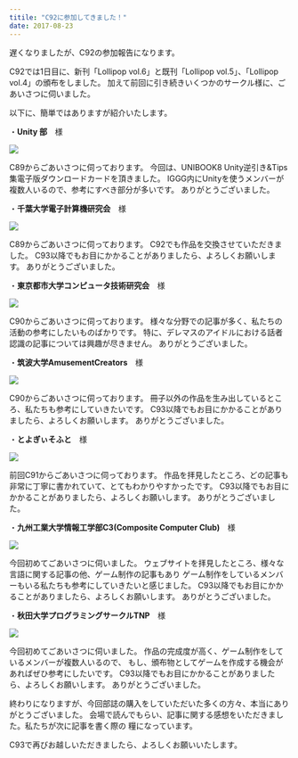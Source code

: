 ```yaml
---
titile: "C92に参加してきました！"
date: 2017-08-23
---
```


遅くなりましたが、C92の参加報告になります。

C92では1日目に、新刊「Lollipop vol.6」と既刊「Lollipop vol.5」、「Lollipop vol.4」の頒布をしました。
加えて前回に引き続きいくつかのサークル様に、ごあいさつに伺いました。

以下に、簡単ではありますが紹介いたします。

・**Unity 部**　様

[![](https://www.iggg.org/wp-content/uploads/2017/08/new_DSC_0001-300x169.jpg)](https://www.iggg.org/wp-content/uploads/2017/08/new_DSC_0001.jpg)

C89からごあいさつに伺っております。
今回は、UNIBOOK8 Unity逆引き&Tips集電子版ダウンロードカードを頂きました。
IGGG内にUnityを使うメンバーが複数人いるので、参考にすべき部分が多いです。
ありがとうございました。

・**千葉大学電子計算機研究会**　様

[![](https://www.iggg.org/wp-content/uploads/2017/08/new_DSC_001-300x169.jpg)](https://www.iggg.org/wp-content/uploads/2017/08/new_DSC_001.jpg)

C89からごあいさつに伺っております。
C92でも作品を交換させていただきました。
C93以降でもお目にかかることがありましたら、よろしくお願いします。
ありがとうございました。

・**東京都市大学コンピュータ技術研究会**　様

[![](https://www.iggg.org/wp-content/uploads/2017/08/new_DSC_0002-300x169.jpg)](https://www.iggg.org/wp-content/uploads/2017/08/new_DSC_0002.jpg)

C90からごあいさつに伺っております。
様々な分野での記事が多く、私たちの活動の参考にしたいものばかりです。
特に、デレマスのアイドルにおける話者認識の記事については興趣が尽きません。
ありがとうございました。

・**筑波大学AmusementCreators**　様

[![](https://www.iggg.org/wp-content/uploads/2017/08/new_DSC_0004-300x169.jpg)](https://www.iggg.org/wp-content/uploads/2017/08/new_DSC_0004.jpg)

C90からごあいさつに伺っております。
冊子以外の作品を生み出しているところ、私たちも参考にしていきたいです。
C93以降でもお目にかかることがありましたら、よろしくお願いします。
ありがとうございました。

・**とよぎぃそふと**　様

[![](https://www.iggg.org/wp-content/uploads/2017/08/new_DSC_003-300x169.jpg)](https://www.iggg.org/wp-content/uploads/2017/08/new_DSC_003.jpg)

前回C91からごあいさつに伺っております。
作品を拝見したところ、どの記事も非常に丁寧に書かれていて、とてもわかりやすかったです。
C93以降でもお目にかかることがありましたら、よろしくお願いします。
ありがとうございました。

・**九州工業大学情報工学部C3(Composite Computer Club)**　様

[![](https://www.iggg.org/wp-content/uploads/2017/08/new_DSC_0006-300x169.jpg)](https://www.iggg.org/wp-content/uploads/2017/08/new_DSC_0006.jpg)

今回初めてごあいさつに伺いました。
ウェブサイトを拝見したところ、様々な言語に関する記事の他、ゲーム制作の記事もあり
ゲーム制作をしているメンバーもいる私たちも参考にしていきたいと感じました。
C93以降でもお目にかかることがありましたら、よろしくお願いします。
ありがとうございました。

・**秋田大学プログラミングサークルTNP**　様

[![](https://www.iggg.org/wp-content/uploads/2017/08/new_DSC_004-300x169.jpg)](https://www.iggg.org/wp-content/uploads/2017/08/new_DSC_004.jpg)

今回初めてごあいさつに伺いました。
作品の完成度が高く、ゲーム制作をしているメンバーが複数人いるので、
もし、頒布物としてゲームを作成する機会があればぜひ参考にしたいです。
C93以降でもお目にかかることがありましたら、よろしくお願いします。
ありがとうございました。

終わりになりますが、今回部誌の購入をしていただいた多くの方々、本当にありがとうございました。
会場で読んでもらい、記事に関する感想をいただきました。私たちが次に記事を書く際の
糧になっています。

C93で再びお越しいただきましたら、よろしくお願いいたします。
